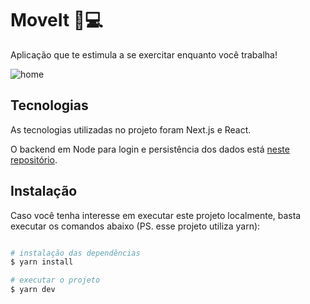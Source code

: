 # MoveIt 🦾💻

Aplicação que te estimula a se exercitar enquanto você trabalha!

![home](https://github.com/jessescn/nlw-moveit/blob/main/prints/login.PNG)

## Tecnologias

As tecnologias utilizadas no projeto foram Next.js e React.

O backend em Node para login e persistência dos dados está [neste repositório](https://github.com/jessescn/moveit-api).

## Instalação

Caso você tenha interesse em executar este projeto localmente, basta executar os comandos abaixo (PS. esse projeto utiliza yarn):

```bash

# instalação das dependências
$ yarn install 

# executar o projeto
$ yarn dev

```
